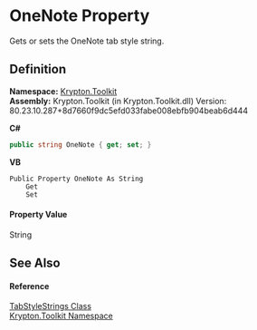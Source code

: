 # OneNote Property


Gets or sets the OneNote tab style string.



## Definition
**Namespace:** <a href="79d2eac2-21f4-54ff-7552-b20c33c30600.md">Krypton.Toolkit</a>  
**Assembly:** Krypton.Toolkit (in Krypton.Toolkit.dll) Version: 80.23.10.287+8d7660f9dc5efd033fabe008ebfb904beab6d444

**C#**
``` C#
public string OneNote { get; set; }
```
**VB**
``` VB
Public Property OneNote As String
	Get
	Set
```



#### Property Value
String

## See Also


#### Reference
<a href="a011f0be-b69c-efd2-cdc2-b012af14bce3.md">TabStyleStrings Class</a>  
<a href="79d2eac2-21f4-54ff-7552-b20c33c30600.md">Krypton.Toolkit Namespace</a>  
